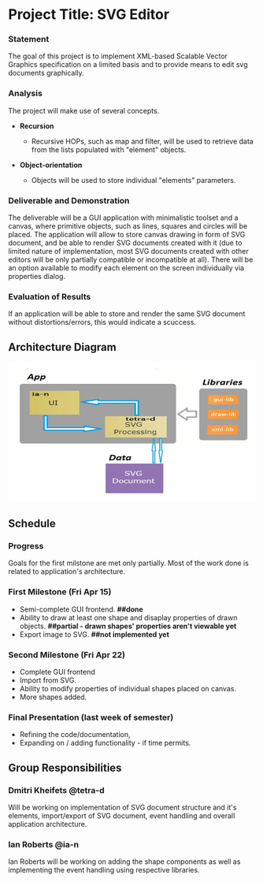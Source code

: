 # Project Title: SVG Editor

### Statement
The goal of this project is to implement XML-based Scalable Vector Graphics specification on a limited basis and to provide means to edit svg documents graphically.

### Analysis
The project will make use of several concepts.

* **Recursion**
  * Recursive HOPs, such as map and filter, will be used to retrieve data from the lists populated with "element" objects.
 
* **Object-orientation**
  * Objects will be used to store individual "elements" parameters.

### Deliverable and Demonstration
The deliverable will be a GUI application with minimalistic toolset and a canvas, where primitive objects, such as lines, squares and circles will be placed. The application will allow to store canvas drawing in form of SVG document, and be able to render SVG documents
created with it (due to limited nature of implementation, most SVG documents created with other editors will be only partially compatible or incompatible at all). There will be an option available to modify each element on the screen individually via properties dialog.

### Evaluation of Results
If an application will be able to store and render the same SVG document without distortions/errors, this would indicate a scuccess.

## Architecture Diagram
![diagram][archdiagram]

## Schedule

### Progress
 Goals for the first milstone are met only partially. Most of the work done is related to application's architecture.
 
### First Milestone (Fri Apr 15)
* Semi-complete GUI frontend. **##done** 
* Ability to draw at least one shape 
  and disaplay properties of drawn objects. **##partial - drawn shapes' properties aren't viewable yet**
* Export image to SVG. **##not implemented yet**

### Second Milestone (Fri Apr 22)
* Complete GUI frontend
* Import from SVG.
* Ability to modify properties of individual
  shapes placed on canvas.
* More shapes added.

### Final Presentation (last week of semester)
* Refining the code/documentation,
* Expanding on / adding functionality - if time permits.

## Group Responsibilities

### Dmitri Kheifets @tetra-d
Will be working on implementation of SVG document structure and it's elements, import/export of SVG document, event handling and overall application architecture.

### Ian Roberts @ia-n
Ian Roberts will be working on adding the shape components as well as implementing the event handling using respective libraries.
<!-- Links -->
[archdiagram]: ./archchart.png
